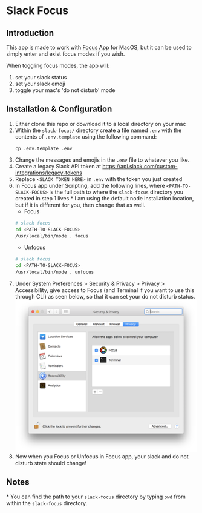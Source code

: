 # Slack Focus

## Introduction

This app is made to work with [Focus App](https://heyfocus.com/) for MacOS, but
it can be used to simply enter and exist focus modes if you wish.

When toggling focus modes, the app will:

1. set your slack status
1. set your slack emoji
1. toggle your mac's 'do not disturb' mode

## Installation & Configuration

1. Either clone this repo or download it to a local directory on your mac
1. Within the `slack-focus/` directory create a file named `.env` with the contents of `.env.template` using the
   following command:
   ```
   cp .env.template .env
   ```
1. Change the messages and emojis in the `.env` file to whatever you like.
1. Create a legacy Slack API token at
   https://api.slack.com/custom-integrations/legacy-tokens
1. Replace `<SLACK TOKEN HERE>` in `.env` with the token you just created
1. In Focus app under Scripting, add the following lines, where `<PATH-TO-SLACK-FOCUS>` is the full path to where the `slack-focus` directory you created in step 1 lives.* I am using the default node installation location, but if it is different for you, then change that as well.
   * Focus
   ```bash
   # slack focus
   cd <PATH-TO-SLACK-FOCUS>
   /usr/local/bin/node . focus
   ```
   * Unfocus
   ```bash
   # slack focus
   cd <PATH-TO-SLACK-FOCUS>
   /usr/local/bin/node . unfocus
   ```
1. Under System Preferences > Security & Privacy > Privacy > Accessibility, give access to Focus (and Terminal if you want to use this through CLI) as seen below, so that it can set your do not disturb status.
   ![Screenshot of Preferences](screen_control.png)
1. Now when you Focus or Unfocus in Focus app, your slack and do not disturb state should change!

## Notes

\* You can find the path to your `slack-focus` directory by typing `pwd` from within the `slack-focus` directory.
